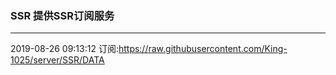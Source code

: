 ### SSR 提供SSR订阅服务
---
2019-08-26 09:13:12 订阅:https://raw.githubusercontent.com/King-1025/server/SSR/DATA
